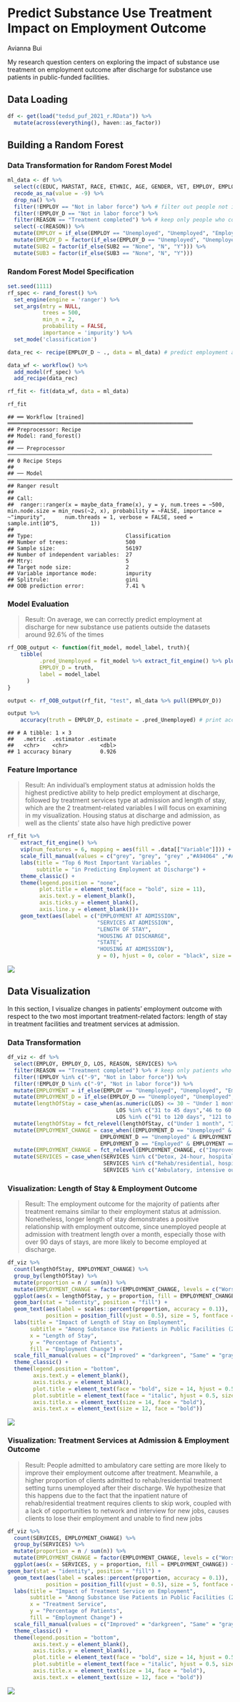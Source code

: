Predict Substance Use Treatment Impact on Employment Outcome
================
Avianna Bui

My research question centers on exploring the impact of substance use
treatment on employment outcome after discharge for substance use
patients in public-funded facilities.

## Data Loading

``` r
df <- get(load("tedsd_puf_2021_r.RData")) %>%
  mutate(across(everything(), haven::as_factor))
```

## Building a Random Forest

### Data Transformation for Random Forest Model

``` r
ml_data <- df %>%
  select(c(EDUC, MARSTAT, RACE, ETHNIC, AGE, GENDER, VET, EMPLOY, EMPLOY_D, LIVARAG_D, LIVARAG, FREQ1_D, FREQ1, FRSTUSE1, PSOURCE, DSMCRIT, STFIPS, PSYPROB, HLTHINS, NOPRIOR, ARRESTS_D, LOS, SERVICES, SUB1, SUB2, SUB3, FREQ_ATND_SELF_HELP_D, METHUSE, REASON)) %>%
  recode_as_na(value = -9) %>%
  drop_na() %>%
  filter(!EMPLOY == "Not in labor force") %>% # filter out people not in labor force
  filter(!EMPLOY_D == "Not in labor force") %>% 
  filter(REASON == "Treatment completed") %>% # keep only people who completed treatment
  select(-c(REASON)) %>%
  mutate(EMPLOY = if_else(EMPLOY == "Unemployed", "Unemployed", "Employed")) %>%
  mutate(EMPLOY_D = factor(if_else(EMPLOY_D == "Unemployed", "Unemployed", "Employed"))) %>%
  mutate(SUB2 = factor(if_else(SUB2 == "None", "N", "Y"))) %>%
  mutate(SUB3 = factor(if_else(SUB3 == "None", "N", "Y")))
```

### Random Forest Model Specification

``` r
set.seed(1111)
rf_spec <- rand_forest() %>%
  set_engine(engine = 'ranger') %>% 
  set_args(mtry = NULL, 
           trees = 500, 
           min_n = 2,
           probability = FALSE, 
           importance = 'impurity') %>% 
  set_mode('classification') 

data_rec <- recipe(EMPLOY_D ~ ., data = ml_data) # predict employment at discharge

data_wf <- workflow() %>%
  add_model(rf_spec) %>%
  add_recipe(data_rec)

rf_fit <- fit(data_wf, data = ml_data)

rf_fit
```

    ## ══ Workflow [trained] ══════════════════════════════════════════════════════════
    ## Preprocessor: Recipe
    ## Model: rand_forest()
    ## 
    ## ── Preprocessor ────────────────────────────────────────────────────────────────
    ## 0 Recipe Steps
    ## 
    ## ── Model ───────────────────────────────────────────────────────────────────────
    ## Ranger result
    ## 
    ## Call:
    ##  ranger::ranger(x = maybe_data_frame(x), y = y, num.trees = ~500,      min.node.size = min_rows(~2, x), probability = ~FALSE, importance = ~"impurity",      num.threads = 1, verbose = FALSE, seed = sample.int(10^5,          1)) 
    ## 
    ## Type:                             Classification 
    ## Number of trees:                  500 
    ## Sample size:                      56197 
    ## Number of independent variables:  27 
    ## Mtry:                             5 
    ## Target node size:                 2 
    ## Variable importance mode:         impurity 
    ## Splitrule:                        gini 
    ## OOB prediction error:             7.41 %

### Model Evaluation

> Result: On average, we can correctly predict employment at discharge
> for new substance use patients outside the datasets around 92.6% of
> the times

``` r
rf_OOB_output <- function(fit_model, model_label, truth){
    tibble(
          .pred_Unemployed = fit_model %>% extract_fit_engine() %>% pluck('predictions'), #OOB predictions
          EMPLOY_D = truth,
          label = model_label
      )
}

output <- rf_OOB_output(rf_fit, "test", ml_data %>% pull(EMPLOY_D))

output %>% 
    accuracy(truth = EMPLOY_D, estimate = .pred_Unemployed) # print accuracy
```

    ## # A tibble: 1 × 3
    ##   .metric  .estimator .estimate
    ##   <chr>    <chr>          <dbl>
    ## 1 accuracy binary         0.926

### Feature Importance

> Result: An individual’s employment status at admission holds the
> highest predictive ability to help predict employment at discharge,
> followed by treatment services type at admission and length of stay,
> which are the 2 treatment-related variables I will focus on examining
> in my visualization. Housing status at discharge and admission, as
> well as the clients’ state also have high predictive power

``` r
rf_fit %>%
    extract_fit_engine() %>%
    vip(num_features = 6, mapping = aes(fill = .data[["Variable"]])) +
    scale_fill_manual(values = c("grey", "grey", "grey" ,"#A94064" ,"#A94064" ,"grey" )) +
    labs(title = "Top 6 Most Important Variables ",
         subtitle = "in Predicting Employment at Discharge") +
    theme_classic() +
    theme(legend.position = "none",
          plot.title = element_text(face = "bold", size = 11),
          axis.text.y = element_blank(),     
          axis.ticks.y = element_blank(),    
          axis.line.y = element_blank())+    
    geom_text(aes(label = c("EMPLOYMENT AT ADMISSION",
                            "SERVICES AT ADMISSION",
                            "LENGTH OF STAY",
                            "HOUSING AT DISCHARGE",
                            "STATE",
                            "HOUSING AT ADMISSION"),
                            y = 0), hjust = 0, color = "black", size = 4, fontface = "bold")
```

![](FP5_Avianna_files/figure-gfm/unnamed-chunk-5-1.png)<!-- -->

## Data Visualization

In this section, I visualize changes in patients’ employment outcome
with respect to the two most important treatment-related factors: length
of stay in treatment facilities and treatment services at admission.

### Data Transformation

``` r
df_viz <- df %>%
  select(EMPLOY, EMPLOY_D, LOS, REASON, SERVICES) %>%
  filter(REASON == "Treatment completed") %>% # keep only patients who completed treatment
  filter(!EMPLOY %in% c("-9", "Not in labor force")) %>%
  filter(!EMPLOY_D %in% c("-9", "Not in labor force")) %>%
  mutate(EMPLOYMENT = if_else(EMPLOY == "Unemployed", "Unemployed", "Employed")) %>%
  mutate(EMPLOYMENT_D = if_else(EMPLOY_D == "Unemployed", "Unemployed", "Employed")) %>%
  mutate(lengthOfStay = case_when(as.numeric(LOS) <= 30 ~ "Under 1 month",
                                  LOS %in% c("31 to 45 days","46 to 60 days","61 to 90 days") ~ "30-90 days",
                                  LOS %in% c("91 to 120 days", "121 to 180 days", "181 to 365 days", "More than a year") ~ "Over 90 days")) %>%
  mutate(lengthOfStay = fct_relevel(lengthOfStay, c("Under 1 month", "30-90 days", "Over 90 days"))) %>%
  mutate(EMPLOYMENT_CHANGE = case_when((EMPLOYMENT_D == "Unemployed" & EMPLOYMENT == "Unemployed") |  (EMPLOYMENT_D == "Employed" & EMPLOYMENT == "Employed") ~ "Same",
                             EMPLOYMENT_D == "Unemployed" & EMPLOYMENT == "Employed" ~ "Worse",
                             EMPLOYMENT_D == "Employed" & EMPLOYMENT == "Unemployed" ~ "Improved")) %>%
  mutate(EMPLOYMENT_CHANGE = fct_relevel(EMPLOYMENT_CHANGE, c("Improved", "Same", "Worse"))) %>%
  mutate(SERVICES = case_when(SERVICES %in% c("Detox, 24-hour, hospital inpatient", "Detox, 24-hour, free-standing residential") ~ "Detox",
                              SERVICES %in% c("Rehab/residential, hospital (non-detox)", "Rehab/residential, short term (30 days or fewer)", "Rehab/residential, long term (more than 30 days)") ~ "Rehab/Residential", 
                              SERVICES %in% c("Ambulatory, intensive outpatient", "Ambulatory, non-intensive outpatient", "Ambulatory, detoxification") ~ "Ambulatory"))
```

### Visualization: Length of Stay & Employment Outcome

> Result: The employment outcome for the majority of patients after
> treatment remains similar to their employment status at admission.
> Nonetheless, longer length of stay demonstrates a positive
> relationship with employment outcome, since unemployed people at
> admission with treatment length over a month, especially those with
> over 90 days of stays, are more likely to become employed at
> discharge.

``` r
df_viz %>%
  count(lengthOfStay, EMPLOYMENT_CHANGE) %>%
  group_by(lengthOfStay) %>%
  mutate(proportion = n / sum(n)) %>%
  mutate(EMPLOYMENT_CHANGE = factor(EMPLOYMENT_CHANGE, levels = c("Worse", "Same", "Improved"))) %>%
  ggplot(aes(x = lengthOfStay, y = proportion, fill = EMPLOYMENT_CHANGE)) +
  geom_bar(stat = "identity", position = "fill") +
  geom_text(aes(label = scales::percent(proportion, accuracy = 0.1)),
            position = position_fill(vjust = 0.5), size = 5, fontface = "bold") +
  labs(title = "Impact of Length of Stay on Employment",
       subtitle = "Among Substance Use Patients in Public Facilities (2021)",
       x = "Length of Stay",
       y = "Percentage of Patients",
       fill = "Employment Change") +
  scale_fill_manual(values = c("Improved" = "darkgreen", "Same" = "gray", "Worse" = "red")) +
  theme_classic() +
  theme(legend.position = "bottom",
        axis.text.y = element_blank(),
        axis.ticks.y = element_blank(),
        plot.title = element_text(face = "bold", size = 14, hjust = 0.5),
        plot.subtitle = element_text(face = "italic", hjust = 0.5, size = 11),
        axis.title.x = element_text(size = 14, face = "bold"),
        axis.text.x = element_text(size = 12, face = "bold"))
```

![](FP5_Avianna_files/figure-gfm/unnamed-chunk-7-1.png)<!-- -->

### Visualization: Treatment Services at Admission & Employment Outcome

> Result: People admitted to ambulatory care setting are more likely to
> improve their employment outcome after treatment. Meanwhile, a higher
> proportion of clients admitted to rehab/residential treatment setting
> turns unemployed after their discharge. We hypothesize that this
> happens due to the fact that the inpatient nature of rehab/residential
> treatment requires clients to skip work, coupled with a lack of
> opportunities to network and interview for new jobs, causes clients to
> lose their employment and unable to find new jobs

``` r
df_viz %>%
  count(SERVICES, EMPLOYMENT_CHANGE) %>%
  group_by(SERVICES) %>%
  mutate(proportion = n / sum(n)) %>%
  mutate(EMPLOYMENT_CHANGE = factor(EMPLOYMENT_CHANGE, levels = c("Worse", "Same", "Improved"))) %>%
  ggplot(aes(x = SERVICES, y = proportion, fill = EMPLOYMENT_CHANGE)) +
geom_bar(stat = "identity", position = "fill") +
  geom_text(aes(label = scales::percent(proportion, accuracy = 0.1)),
            position = position_fill(vjust = 0.5), size = 5, fontface = "bold") +
  labs(title = "Impact of Treatment Service on Employment",
       subtitle = "Among Substance Use Patients in Public Facilities (2021)",
       x = "Treatment Service",
       y = "Percentage of Patients",
       fill = "Employment Change") +
  scale_fill_manual(values = c("Improved" = "darkgreen", "Same" = "gray", "Worse" = "red")) +
  theme_classic() +
  theme(legend.position = "bottom",
        axis.text.y = element_blank(),
        axis.ticks.y = element_blank(),
        plot.title = element_text(face = "bold", size = 14, hjust = 0.5),
        plot.subtitle = element_text(face = "italic", hjust = 0.5, size = 11),
        axis.title.x = element_text(size = 14, face = "bold"),
        axis.text.x = element_text(size = 12, face = "bold"))
```

![](FP5_Avianna_files/figure-gfm/unnamed-chunk-8-1.png)<!-- -->

